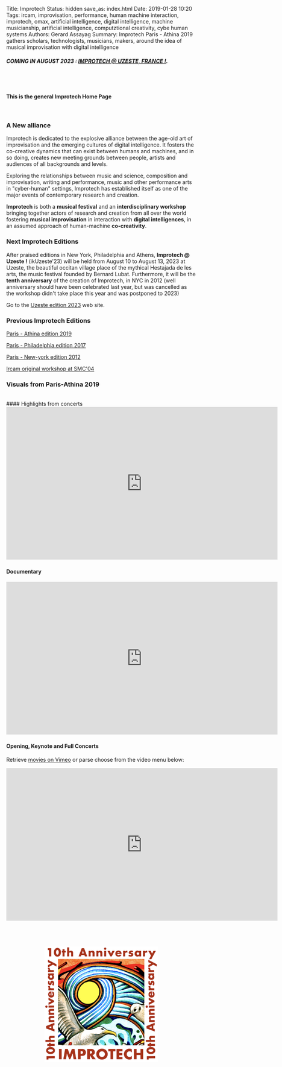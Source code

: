 Title: Improtech
Status: hidden
save_as: index.html
Date: 2019-01-28 10:20
Tags: ircam, improvisation, performance, human machine interaction, improtech, omax, artificial intelligence, digital intelligence, machine musicianship, artificial intelligence, computztional creativity, cybe human systems
Authors: Gerard Assayag
Summary: Improtech Paris - Athina 2019 gathers scholars, technologists, musicians, makers, around the idea of musical improvisation with digital intelligence

##### COMING IN AUGUST 2023 :  [IMPROTECH @ UZESTE, FRANCE !](https://improtech.ircam.fr/ikuzeste).

<br>
<br>

#### This is the general Improtech Home Page
<br>


### A New alliance
Improtech is dedicated to the explosive alliance between the age-old art of improvisation and the emerging cultures of digital intelligence. It fosters the co-creative dynamics that can exist between humans and machines, and in so doing, creates new meeting grounds between people, artists and audiences of all backgrounds and levels.

Exploring the relationships between music and science, composition and improvisation, writing and performance, music and other performance arts in "cyber-human" settings, Improtech has established itself as one of the major events of contemporary research and creation.

**Improtech** is both a **musical festival** and an **interdisciplinary workshop** bringing together actors of research and creation from all over the world fostering **musical improvisation** in interaction with **digital intelligences**, in an assumed approach of human-machine **co-creativity**.

### Next Improtech Editions

After praised editions in New York, Philadelphia and Athens, **Improtech @ Uzeste !** (ikUzeste'23) will be held from August 10 to August 13, 2023 at Uzeste, the beautiful occitan village place of the mythical Hestajada de les arts, the music festival founded by Bernard Lubat. Furthermore, it will be the **tenth anniversary** of the creation of Improtech, in NYC in 2012 (well anniversary should have been celebrated last year, but was cancelled as the workshop didn't take place this year and was postponed to 2023)

Go to the [Uzeste edition 2023](https://improtech.ircam.fr/ikuzeste) web site.

### Previous Improtech Editions

[Paris - Athina edition 2019](http://ikparisathina.ircam.fr)

[Paris - Philadelphia edition 2017](http://ikparisphilly.ircam.fr)

[Paris - New-york edition 2012](http://repmus.ircam.fr/improtechpny)

[Ircam original workshop at SMC'04](http://recherche.ircam.fr/equipes/repmus/SMC04/)

### Visuals from Paris-Athina 2019

<br>
#### Highlights from concerts

<iframe src="https://player.vimeo.com/video/428831250?autoplay=1" width="720" height="405" frameborder="0" allow="autoplay; fullscreen" allowfullscreen></iframe>

#### Documentary

<iframe src="https://player.vimeo.com/video/432057132" width="720" height="405" frameborder="0" allow="autoplay; fullscreen" allowfullscreen></iframe>

#### Opening, Keynote and Full Concerts
Retrieve [movies on Vimeo](https://vimeo.com/showcase/6364851) or parse choose from the video menu below:

<iframe src="https://vimeo.com/showcase/6364851/embed" width="720" height="405" allowfullscreen frameborder="0"></iframe>
<br>

<br>
<br>
<br>

<p align="center">
  <img src="../images/Logo_improtech_anniv.png" width="300">
</p>
